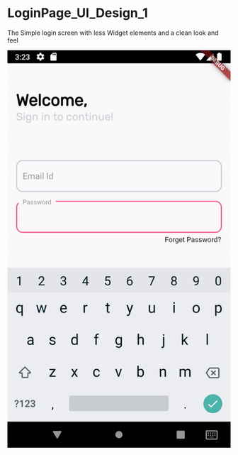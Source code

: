# LoginPage_UI_Design_1
 The Simple login screen with less Widget elements and a clean look and feel

![](Output/output.gif)
